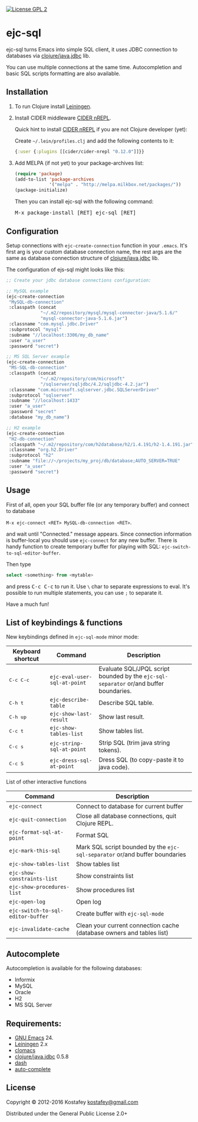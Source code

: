 [![License GPL 2](https://img.shields.io/badge/license-GPL_2-green.svg)](http://www.gnu.org/licenses/gpl-2.0.txt)

# ejc-sql

ejc-sql turns Emacs into simple SQL client, it uses JDBC connection to
databases via [clojure/java.jdbc](https://github.com/clojure/java.jdbc) lib.

You can use multiple connections at the same time. Autocompletion and basic
SQL scripts formatting are also available.

## Installation

1. To run Clojure install [Leiningen](http://leiningen.org).

2. Install CIDER middleware [CIDER nREPL](https://github.com/clojure-emacs/cider-nrepl).

   Quick hint to install [CIDER nREPL](https://github.com/clojure-emacs/cider-nrepl)
   if you are not Clojure developer (yet):

   Create `~/.lein/profiles.clj` and add the following contents to it:

   ```clojure
   {:user {:plugins [[cider/cider-nrepl "0.12.0"]]}}
   ```

3. Add MELPA (if not yet) to your package-archives list:

   ```lisp
   (require 'package)
   (add-to-list 'package-archives
                '("melpa" . "http://melpa.milkbox.net/packages/"))
   (package-initialize)
   ```

   Then you can install ejc-sql with the following command:

   <kbd>M-x package-install [RET] ejc-sql [RET]</kbd>

## Configuration

Setup connections with `ejc-create-connection` function in your `.emacs`.
It's first arg is your custom database connection name, the rest args
are the same as database connection structure of
[clojure/java.jdbc](https://github.com/clojure/java.jdbc) lib.

The configuration of ejs-sql might looks like this:

```lisp
;; Create your jdbc database connections configuration:

;; MySQL example
(ejc-create-connection
 "MySQL-db-connection"
 :classpath (concat
             "~/.m2/repository/mysql/mysql-connector-java/5.1.6/"
             "mysql-connector-java-5.1.6.jar")
 :classname "com.mysql.jdbc.Driver"
 :subprotocol "mysql"
 :subname "//localhost:3306/my_db_name"
 :user "a_user"
 :password "secret")

;; MS SQL Server example
(ejc-create-connection
 "MS-SQL-db-connection"
 :classpath (concat
             "~/.m2/repository/com/microsoft"
             "/sqlserver/sqljdbc/4.2/sqljdbc-4.2.jar")
 :classname "com.microsoft.sqlserver.jdbc.SQLServerDriver"
 :subprotocol "sqlserver"
 :subname "//localhost:1433"
 :user "a_user"
 :password "secret"
 :database "my_db_name")

;; H2 example
(ejc-create-connection
 "H2-db-connection"
 :classpath "~/.m2/repository/com/h2database/h2/1.4.191/h2-1.4.191.jar"
 :classname "org.h2.Driver"
 :subprotocol "h2"
 :subname "file://~/projects/my_proj/db/database;AUTO_SERVER=TRUE"
 :user "a_user"
 :password "secret")
```

## Usage

First of all, open your SQL buffer file (or any temporary buffer) and connect
to database

`M-x ejc-connect <RET> MySQL-db-connection <RET>`.

and wait until "Connected." message appears.
Since connection information is buffer-local you should use `ejc-connect`
for any new buffer. There is handy function to create temporary buffer for
playing with SQL: `ejc-switch-to-sql-editor-buffer`.

Then type

```SQL
select <something> from <mytable>
```
and press <kbd>C-c C-c</kbd> to run it. Use `\` char to separate expressions to
eval. It's possible to run multiple statements, you can use `;` to separate it.

Have a much fun!

## List of keybindings & functions

New keybindings defined in `ejc-sql-mode` minor mode:

 Keyboard shortcut  | Command                       | Description
--------------------|-------------------------------|------------------------------------------------------
 <kbd>C-c C-c</kbd> | `ejc-eval-user-sql-at-point`  | Evaluate SQL/JPQL script bounded by the `ejc-sql-separator` or/and buffer boundaries.
 <kbd>C-h t</kbd>   | `ejc-describe-table`          | Describe SQL table.
 <kbd>C-h up</kbd>  | `ejc-show-last-result`        | Show last result.
 <kbd>C-c t</kbd>   | `ejc-show-tables-list`        | Show tables list.
 <kbd>C-c s</kbd>   | `ejc-strinp-sql-at-point`     | Strip SQL (trim java string tokens).
 <kbd>C-c S</kbd>   | `ejc-dress-sql-at-point`      | Dress SQL (to copy-paste it to java code).

List of other interactive functions

 Command                            | Description
------------------------------------|------------------------------------------
 `ejc-connect`                      | Connect to database for current buffer
 `ejc-quit-connection`              | Close all database connections, quit Clojure REPL.
 `ejc-format-sql-at-point`          | Format SQL
 `ejc-mark-this-sql`                | Mark SQL script bounded by the `ejc-sql-separator` or/and buffer boundaries
 `ejc-show-tables-list`             | Show tables list
 `ejc-show-constraints-list`        | Show constraints list
 `ejc-show-procedures-list`         | Show procedures list
 `ejc-open-log`                     | Open log
 `ejc-switch-to-sql-editor-buffer`  | Create buffer with `ejc-sql-mode`
 `ejc-invalidate-cache`             | Clean your current connection cache (database owners and tables list)

## Autocomplete

Autocompletion is available for the following databases:

* Informix
* MySQL
* Oracle
* H2
* MS SQL Server

## Requirements:

* [GNU Emacs](http://www.gnu.org/software/emacs/emacs.html) 24.
* [Leiningen](http://leiningen.org) 2.x
* [clomacs](https://github.com/clojure-emacs/clomacs)
* [clojure/java.jdbc](https://github.com/clojure/java.jdbc) 0.5.8
* [dash](https://github.com/magnars/dash.el)
* [auto-complete](https://github.com/auto-complete/auto-complete)

## License

Copyright © 2012-2016 Kostafey <kostafey@gmail.com>

Distributed under the General Public License 2.0+
